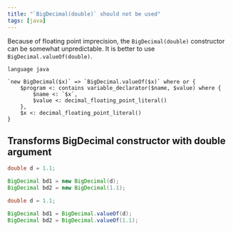 ```yaml
---
title: "`BigDecimal(double)` should not be used"
tags: [java]
---
```


Because of floating point imprecision, the `BigDecimal(double)` constructor can be somewhat unpredictable. It is better to use `BigDecimal.valueOf(double)`.


```grit
language java

`new BigDecimal($x)` => `BigDecimal.valueOf($x)` where or {
	$program <: contains variable_declarator($name, $value) where {
		$name <: `$x`,
		$value <: decimal_floating_point_literal()
	},
	$x <: decimal_floating_point_literal()
}
```

## Transforms BigDecimal constructor with double argument

```java
double d = 1.1;

BigDecimal bd1 = new BigDecimal(d);
BigDecimal bd2 = new BigDecimal(1.1);
```

```java
double d = 1.1;

BigDecimal bd1 = BigDecimal.valueOf(d);
BigDecimal bd2 = BigDecimal.valueOf(1.1);
```
